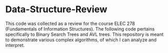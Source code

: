 # Data-Structure-Review
This code was collected as a review for the course ELEC 278 (Fundamentals of Information Structures). The following code pertains specifically to Binary Search Trees and AVL trees. This repository is meant to demonstrate various complex algorithms, of which I can analyze and interpret.  
